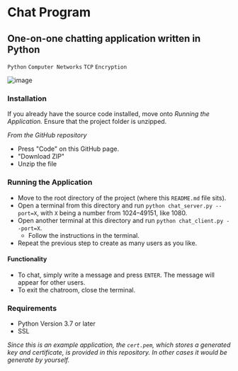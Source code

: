 # Chat Program
## One-on-one chatting application written in Python
`Python` `Computer Networks` `TCP` `Encryption`

![image](https://github.com/user-attachments/assets/0a43f279-4ac0-4e7f-8060-edc815ebdaca)

### Installation
If you already have the source code installed, move onto *Running the Application.* Ensure that the project folder is unzipped.

*From the GitHub repository*
- Press "Code" on this GitHub page.
- "Download ZIP"
- Unzip the file


### Running the Application
- Move to the root directory of the project (where this `README.md` file sits).
- Open a terminal from this directory and run `python chat_server.py --port=X`, with `X` being a number from 1024–49151, like 1080.
- Open another terminal at this directory and run `python chat_client.py --port=X`.
    - Follow the instructions in the terminal.
- Repeat the previous step to create as many users as you like.  
  
#### Functionality
- To chat, simply write a message and press `ENTER`. The message will appear for other users.
- To exit the chatroom, close the terminal.

### Requirements
- Python Version 3.7 or later
- SSL 

*Since this is an example application, the `cert.pem`, which stores a generated key and certificate, is provided in this repository. In other cases it would be generate by yourself.*
